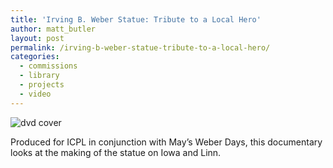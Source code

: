 ```yaml
---
title: 'Irving B. Weber Statue: Tribute to a Local Hero'
author: matt_butler
layout: post
permalink: /irving-b-weber-statue-tribute-to-a-local-hero/
categories:
  - commissions
  - library
  - projects
  - video
---
```

![dvd cover][1]

Produced for ICPL in conjunction with May&#8217;s Weber Days, this documentary looks at the making of the statue on Iowa and Linn.

 [1]: http://www.mbutler.org/images/statue1.jpg